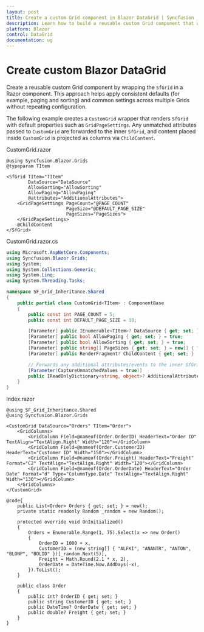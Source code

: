 ```yaml
---
layout: post
title: Create a custom Grid component in Blazor DataGrid | Syncfusion
description: Learn how to build a reusable custom Grid component that wraps SfGrid in Blazor to share default paging, sorting, and layout settings across the application.
platform: Blazor
control: DataGrid
documentation: ug
---
```


# Create custom Blazor DataGrid

Create a reusable custom Grid component by wrapping the `SfGrid` in a Razor component. This approach helps apply consistent defaults (for example, paging and sorting) and common settings across multiple Grids without repeating configuration.

The following example creates a `CustomGrid` wrapper that renders `SfGrid` with default properties such as `GridPageSettings`. Any unmatched attributes passed to `CustomGrid` are forwarded to the inner `SfGrid`, and content placed inside `CustomGrid` is projected as columns via `ChildContent`.

CustomGrid.razor

```cshtml
@using Syncfusion.Blazor.Grids
@typeparam TItem

<SfGrid TItem="TItem"
        DataSource="DataSource"
        AllowSorting="AllowSorting"
        AllowPaging="AllowPaging"
        @attributes="AdditionalAttributes">
    <GridPageSettings PageCount="@PAGE_COUNT"
                      PageSize="@DEFAULT_PAGE_SIZE"
                      PageSizes="PageSizes">
    </GridPageSettings>
    @ChildContent
</SfGrid>
```

CustomGrid.razor.cs

```csharp
using Microsoft.AspNetCore.Components;
using Syncfusion.Blazor.Grids;
using System;
using System.Collections.Generic;
using System.Linq;
using System.Threading.Tasks;

namespace SF_Grid_Inheritance.Shared
{
    public partial class CustomGrid<TItem> : ComponentBase
    {
        public const int PAGE_COUNT = 5;
        public const int DEFAULT_PAGE_SIZE = 10;

        [Parameter] public IEnumerable<TItem>? DataSource { get; set; }
        [Parameter] public bool AllowPaging { get; set; } = true;
        [Parameter] public bool AllowSorting { get; set; } = true;
        [Parameter] public string[] PageSizes { get; set; } = new[] { "10", "20", "50" };
        [Parameter] public RenderFragment? ChildContent { get; set; }

        // Forwards any additional attributes/events to the inner SfGrid
        [Parameter(CaptureUnmatchedValues = true)]
        public IReadOnlyDictionary<string, object>? AdditionalAttributes { get; set; }
    }
}
```

Index.razor

```razor
@using SF_Grid_Inheritance.Shared
@using Syncfusion.Blazor.Grids

<CustomGrid DataSource="Orders" TItem="Order">
    <GridColumns>
        <GridColumn Field=@nameof(Order.OrderID) HeaderText="Order ID" TextAlign="TextAlign.Right" Width="120"></GridColumn>
        <GridColumn Field=@nameof(Order.CustomerID) HeaderText="Customer ID" Width="150"></GridColumn>
        <GridColumn Field=@nameof(Order.Freight) HeaderText="Freight" Format="C2" TextAlign="TextAlign.Right" Width="120"></GridColumn>
        <GridColumn Field=@nameof(Order.OrderDate) HeaderText="Order Date" Format="d" Type="ColumnType.Date" TextAlign="TextAlign.Right" Width="130"></GridColumn>
    </GridColumns>
</CustomGrid>

@code{
    public List<Order> Orders { get; set; } = new();
    private static readonly Random _random = new Random();

    protected override void OnInitialized()
    {
        Orders = Enumerable.Range(1, 75).Select(x => new Order()
        {
            OrderID = 1000 + x,
            CustomerID = (new string[] { "ALFKI", "ANANTR", "ANTON", "BLONP", "BOLID" })[_random.Next(5)],
            Freight = Math.Round(2.1 * x, 2),
            OrderDate = DateTime.Now.AddDays(-x),
        }).ToList();
    }

    public class Order
    {
        public int? OrderID { get; set; }
        public string CustomerID { get; set; }
        public DateTime? OrderDate { get; set; }
        public double? Freight { get; set; }
    }
}
```
